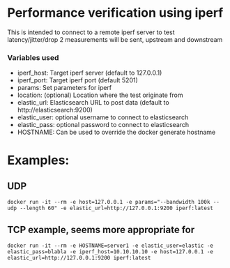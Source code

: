 # Performance verification using iperf

This is intended to connect to a remote iperf server to test latency/jitter/drop
2 measurements will be sent, upstream and downstream

### Variables used

- iperf_host: Target iperf server (default to 127.0.0.1)
- iperf_port: Target iperf port   (default 5201)
- params: Set parameters for iperf 
- location: (optional) Location where the test originate from
- elastic_url: Elasticsearch URL to post data (default to http://elasticsearch:9200)
- elastic_user: optional username to connect to elasticsearch
- elastic_pass: optional password to connect to elasticsearch
- HOSTNAME: Can be used to override the docker generate hostname

# Examples:
## UDP
`docker run -it --rm -e host=127.0.0.1 -e params="--bandwidth 100k --udp --length 60" -e elastic_url=http://127.0.0.1:9200 iperf:latest`
## TCP example, seems more appropriate for 
`docker run -it --rm -e HOSTNAME=server1 -e elastic_user=elastic -e elastic_pass=blabla -e iperf_host=10.10.10.10 -e host=127.0.0.1 -e elastic_url=http://127.0.0.1:9200 iperf:latest`

